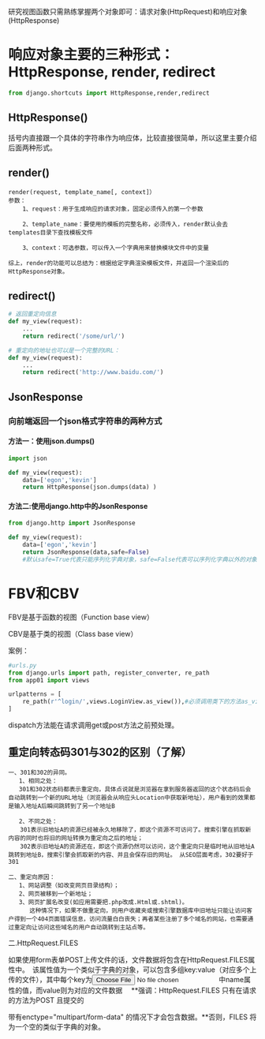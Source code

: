 研究视图函数只需熟练掌握两个对象即可：请求对象(HttpRequest)和响应对象(HttpResponse)



# 响应对象主要的三种形式：HttpResponse, render, redirect

```python
from django.shortcuts import HttpResponse,render,redirect
```

## HttpResponse()

括号内直接跟一个具体的字符串作为响应体，比较直接很简单，所以这里主要介绍后面两种形式。

## render()

```
render(request, template_name[, context]）
参数：
	1、request：用于生成响应的请求对象，固定必须传入的第一个参数

    2、template_name：要使用的模板的完整名称，必须传入，render默认会去templates目录下查找模板文件

    3、context：可选参数，可以传入一个字典用来替换模块文件中的变量

综上，render的功能可以总结为：根据给定字典渲染模板文件，并返回一个渲染后的 HttpResponse对象。
```

## redirect()

```python
# 返回重定向信息
def my_view(request):
    ...
    return redirect('/some/url/')

# 重定向的地址也可以是一个完整的URL：
def my_view(request):
    ...
    return redirect('http://www.baidu.com/')　
```

## JsonResponse

### 向前端返回一个json格式字符串的两种方式

#### 方法一：使用json.dumps()

```python
import json

def my_view(request):
    data=['egon','kevin']
    return HttpResponse(json.dumps(data) )
```

#### 方法二:使用django.http中的JsonResponse

```python
from django.http import JsonResponse

def my_view(request):
    data=['egon','kevin']
    return JsonResponse(data,safe=False)
    #默认safe=True代表只能序列化字典对象，safe=False代表可以序列化字典以外的对象
```

# FBV和CBV

FBV是基于函数的视图（Function base view）

CBV是基于类的视图（Class base view）

案例：

```python
#urls.py
from django.urls import path, register_converter, re_path
from app01 import views

urlpatterns = [
	re_path(r'^login/',views.LoginView.as_view()),#必须调用类下的方法as_view
]
```



dispatch方法能在请求调用get或post方法之前预处理。







## 重定向转态码301与302的区别（了解）

```
一、301和302的异同。
   1、相同之处：
   301和302状态码都表示重定向，具体点说就是浏览器在拿到服务器返回的这个状态码后会自动跳转到一个新的URL地址（浏览器会从响应头Location中获取新地址），用户看到的效果都是输入地址A后瞬间跳转到了另一个地址B
   
   2、不同之处：
　　301表示旧地址A的资源已经被永久地移除了，即这个资源不可访问了。搜索引擎在抓取新内容的同时也将旧的网址转换为重定向之后的地址；
　　302表示旧地址A的资源还在，即这个资源仍然可以访问，这个重定向只是临时地从旧地址A跳转到地址B，搜索引擎会抓取新的内容、并且会保存旧的网址。 从SEO层面考虑，302要好于301

二、重定向原因：
   1、网站调整（如改变网页目录结构）；
   2、网页被移到一个新地址；
   3、网页扩展名改变(如应用需要把.php改成.Html或.shtml)。
      这种情况下，如果不做重定向，则用户收藏夹或搜索引擎数据库中旧地址只能让访问客户得到一个404页面错误信息，访问流量白白丧失；再者某些注册了多个域名的网站，也需要通过重定向让访问这些域名的用户自动跳转到主站点等。
```





 二.HttpRequest.FILES   

如果使用form表单POST上传文件的话，文件数据将包含在HttpRequest.FILES属性中。　该属性值为一个类似于字典的对象，可以包含多组key:value（对应多个上传的文件），其中每个key为<input type="file" name="" /> 中name属性的值，而value则为对应的文件数据 　**强调：HttpRequest.FILES 只有在请求的方法为POST 且提交的<form> 带有enctype="multipart/form-data" 的情况下才会包含数据。**否则，FILES 将为一个空的类似于字典的对象。